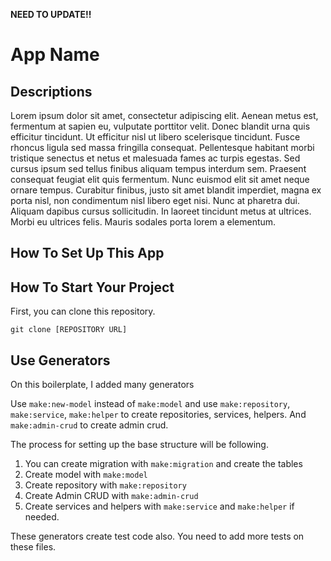 **NEED TO UPDATE!!**

# App Name

## Descriptions

Lorem ipsum dolor sit amet, consectetur adipiscing elit. Aenean metus est, fermentum at sapien eu, vulputate porttitor velit. Donec blandit urna quis efficitur tincidunt. Ut efficitur nisl ut libero scelerisque tincidunt. Fusce rhoncus ligula sed massa fringilla consequat. Pellentesque habitant morbi tristique senectus et netus et malesuada fames ac turpis egestas. Sed cursus ipsum sed tellus finibus aliquam tempus interdum sem. Praesent consequat feugiat elit quis fermentum. Nunc euismod elit sit amet neque ornare tempus. Curabitur finibus, justo sit amet blandit imperdiet, magna ex porta nisl, non condimentum nisl libero eget nisi. Nunc at pharetra dui. Aliquam dapibus cursus sollicitudin. In laoreet tincidunt metus at ultrices. Morbi eu ultrices felis. Mauris sodales porta lorem a elementum.

## How To Set Up This App

## How To Start Your Project

First, you can clone this repository.

`git clone [REPOSITORY URL]`

## Use Generators

On this boilerplate, I added many generators

Use `make:new-model` instead of `make:model` and use `make:repository`, `make:service`, `make:helper` to create repositories, services, helpers.
And `make:admin-crud` to create admin crud.

The process for setting up the base structure will be following.

1. You can create migration with `make:migration` and create the tables
2. Create model with `make:model`
3. Create repository with `make:repository`
4. Create Admin CRUD with `make:admin-crud`
5. Create services and helpers with `make:service` and `make:helper` if needed.

These generators create test code also. You need to add more tests on these files.
